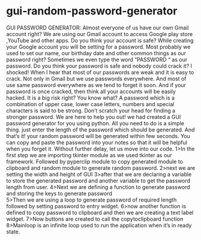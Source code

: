 # gui-random-password-generator
GUI PASSWORD GENERATOR:
Almost everyone of us have our own Gmail account right? We are using our Gmail account to access Google play store ,YouTube and other apps. Do you think your account is safe? While creating your Google account you will be setting for a password. Most probably we used to set our name, our birthday date  and other common things as our password right? Sometimes we even type the word “PASSWORD “ as our password. Do you think your password is safe and nobody could crack it? I shocked! When I hear that most of our passwords are weak and it is easy to crack. Not only in Gmail but we use passwords everywhere. And most of  use same password everywhere as we tend to forget it soon. And if your password is once cracked, then think all your accounts will be easily hacked. It is a big risk right? You know what? A password which is a combination of upper case, lower case letters, numbers and special characters is said to be strong. Don’t scratch your head for finding a stronger password. We are here to help you out! we had created  a GUI password generator for you using python. All you need to do is a simple thing. just enter the length of the password which should be generated. And that’s it! your random password will be  generated within few seconds. You can copy and paste the password into your notes so that it will be helpful when you forget it. Without further delay, let us move into our code.
1>In the first step we are importing tkinter module as we used tkinter as our framework. Followed by pyperclip module to copy generated module to clipboard and random module to generate random password.
2>next we are setting the width and height of GUI
3>after that we are declaring a variable to store the generated password and another variable to get the password length from user.
4>Next we are defining a function to generate password  and storing the  keys to generate password  
5>Then we are using a loop to generate password of required length followed by setting  password to entry widget.
6>now another function is defined to copy password to clipboard and then we are creating a text label widget.
7>Now buttons are created to call the copytoclipboard function
8>Mainloop is an infinite loop used to run the application when it’s in ready state.
